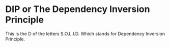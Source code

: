 # DIP or The Dependency Inversion Principle
This is the D of the letters S.O.L.I.D. Which stands for Dependency Inversion Principle. 

